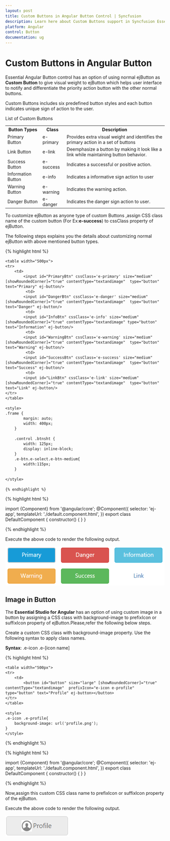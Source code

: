 ```yaml
---
layout: post
title: Custom Buttons in Angular Button Control | Syncfusion
description: Learn here about Custom Buttons support in Syncfusion Essential Angular Button Control, its elements, and more.
platform: Angular
control: Button
documentation: ug
---
```

# Custom Buttons in Angular Button

Essential Angular Button control has an option of using normal ejButton as **Custom Button** to give visual weight to ejButton which helps user interface to notify and differentiate the priority action button with the other normal buttons.

Custom Buttons includes six predefined button styles and each button indicates unique sign of action to the user.

List of Custom Buttons

<table>
   <tr>
      <th>Button Types</th>
      <th>Class</th>
      <th>Description</th>
   </tr>
   <tr>
      <td>Primary Button</td>
      <td>e-primary</td>
      <td>Provides extra visual weight and identifies the primary action in a set of buttons</td>
  </tr>
   <tr>
      <td>Link Button</td>
      <td>e-link</td>
      <td>Deemphasize a button by making it look like a link while maintaining button behavior.</td>
  </tr>
   <tr>
     <td> Success Button</td>
      <td>e-success</td>
      <td>Indicates a successful or positive action.</td>
   </tr>
   <tr>
      <td> Information Button</td>
      <td>e-info</td>
      <td>Indicates a informative sign action to user</td>
   </tr>
   <tr>
   <td>Warning Button</td>
   <td>e-warning</td>
   <td>Indicates the warning action.</td>
   </tr>
   <tr>
   <td>Danger Button</td>
   <td>e-danger</td>
   <td>Indicates the danger sign action to user.</td>
   </tr>
</table>

To customize ejButton as anyone type of custom Buttons ,assign CSS class name of the custom button (For Ex:**e-success**) to cssClass property of ejButton.

The following steps explains you the details about customizing normal ejButton with above mentioned button types.

{% highlight html %}

    <table width="500px">
    <tr>
        <td>
            <input id="PrimaryBtn" cssClass='e-primary' size="medium" [showRoundedCorner]="true" contentType="textandimage"  type="button" text="Primary" ej-button/> 
			 <td>
            <input id="DangerBtn" cssClass='e-danger' size="medium" [showRoundedCorner]="true" contentType="textandimage"  type="button" text="Danger" ej-button/> 
			 <td>
            <input id="InfoBtn" cssClass='e-info' size="medium" [showRoundedCorner]="true" contentType="textandimage" type="button" text="Information" ej-button/> 
			 <td>
            <input id="WarningBtn" cssClass='e-warning' size="medium" [showRoundedCorner]="true" contentType="textandimage"  type="button" text="Warning" ej-button/> 
			 <td>
            <input id="SuccessBtn" cssClass='e-success' size="medium" [showRoundedCorner]="true" contentType="textandimage"  type="button" text="Success" ej-button/> 
			 <td>
            <input id="LinkBtn" cssClass='e-link' size="medium" [showRoundedCorner]="true" contentType="textandimage"  type="button" text="Link" ej-button/> 
    </tr>
    </table>

    <style>
    .frame {
            margin: auto;
            width: 400px;
        }

        .control .btnsht {
            width: 125px;
            display: inline-block;
        }
        .e-btn.e-select.e-btn-medium{
            width:115px;
        }

    </style>

    {% endhighlight %}

{% highlight html %}

 import {Component} from '@angular/core';
 @Component({
    selector: 'ej-app',
    templateUrl: './default.component.html',
 })
 export class DefaultComponent {
    constructor() {
    }
 }

{% endhighlight %}

Execute the above code to render the following output.

![Angular Button custom image](Custom-Buttons_images/custom_buttons.png) 

## Image in Button  

The **Essential Studio for Angular** has an option of using custom image in a button by assigning a CSS class with background-image to prefixIcon or suffixIcon property of ejButton.Please,refer the following below steps.

Create a custom CSS class with background-image property. Use the following syntax to apply class names.  

**Syntax**: .e-icon .e-[icon name]

{% highlight html %}

    <table width="500px">
    <tr>
        <td>
            <button id="button" size="large" [showRoundedCorner]="true" contentType="textandimage"  prefixIcon="e-icon e-profile" type="button" text="Profile" ej-button></button> 
    </tr>
    </table>

    <style>
    .e-icon .e-profile{
        background-image: url('profile.png');
    }
    </style>

{% endhighlight %}

{% highlight html %}

 import {Component} from '@angular/core';
 @Component({
    selector: 'ej-app',
    templateUrl: './default.component.html',
 })
 export class DefaultComponent {
    constructor() {
    }
 }

{% endhighlight %}

Now,assign this custom CSS class name to prefixIcon or suffixIcon property of the ejButton.


Execute the above code to render the following output.

![Angular Button profile](Custom-Buttons_images/profile.png)



